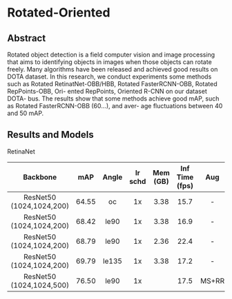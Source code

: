 # Rotated-Oriented

## Abstract
Rotated object detection is a field computer
vision and image processing that aims to identifying objects
in images when those objects can rotate freely. Many
algorithms have been released and achieved good results
on DOTA dataset. In this research, we conduct experiments
some methods such as Rotated RetinatNet-OBB/HBB,
Rotated FasterRCNN-OBB, Rotated RepPoints-OBB, Ori-
ented RepPoints, Oriented R-CNN on our dataset DOTA-
bus. The results show that some methods achieve good
mAP, such as Rotated FasterRCNN-OBB (60...), and aver-
age fluctuations between 40 and 50 mAP.

## Results and Models

RetinaNet

|         Backbone         |  mAP  | Angle | lr schd | Mem (GB) | Inf Time (fps) |  Aug  | Batch Size |                                                  Configs                                                  |                                                                                                                                                                                            Download                                                                                                                                                                                            |
| :----------------------: | :---: | :---: | :-----: | :------: | :------------: | :---: | :--------: | :-------------------------------------------------------------------------------------------------------: | :--------------------------------------------------------------------------------------------------------------------------------------------------------------------------------------------------------------------------------------------------------------------------------------------------------------------------------------------------------------------------------------------: |
| ResNet50 (1024,1024,200) | 64.55 |  oc   |   1x    |   3.38   |      15.7      |   -   |     2      |         [rotated_retinanet_hbb_r50_fpn_1x_dota_oc](./model/Rotated RetinaNet/rotated_retinanet_hbb_r50_fpn_1x_dota_oc/custom_rotated_retinanet_hbb_r50_fpn_1x_dota_oc.py)         |                 [model](https://download.openmmlab.com/mmrotate/v0.1.0/rotated_retinanet/rotated_retinanet_hbb_r50_fpn_1x_dota_oc/rotated_retinanet_hbb_r50_fpn_1x_dota_oc-e8a7c7df.pth) \| [log](https://download.openmmlab.com/mmrotate/v0.1.0/rotated_retinanet/rotated_retinanet_hbb_r50_fpn_1x_dota_oc/rotated_retinanet_hbb_r50_fpn_1x_dota_oc_20220121_095315.log.json)                 |
| ResNet50 (1024,1024,200) | 68.42 | le90  |   1x    |   3.38   |      16.9      |   -   |     2      |       [rotated_retinanet_obb_r50_fpn_1x_dota_le90](./rotated_retinanet_obb_r50_fpn_1x_dota_le90.py)       |             [model](https://download.openmmlab.com/mmrotate/v0.1.0/rotated_retinanet/rotated_retinanet_obb_r50_fpn_1x_dota_le90/rotated_retinanet_obb_r50_fpn_1x_dota_le90-c0097bc4.pth) \| [log](https://download.openmmlab.com/mmrotate/v0.1.0/rotated_retinanet/rotated_retinanet_obb_r50_fpn_1x_dota_le90/rotated_retinanet_obb_r50_fpn_1x_dota_le90_20220128_130740.log.json)             |
| ResNet50 (1024,1024,200) | 68.79 | le90  |   1x    |   2.36   |      22.4      |   -   |     2      |  [rotated_retinanet_obb_r50_fpn_fp16_1x_dota_le90](./rotated_retinanet_obb_r50_fpn_fp16_1x_dota_le90.py)  |   [model](https://download.openmmlab.com/mmrotate/v0.1.0/rotated_retinanet/rotated_retinanet_obb_r50_fpn_fp16_1x_dota_le90/rotated_retinanet_obb_r50_fpn_fp16_1x_dota_le90-01de71b5.pth) \| [log](https://download.openmmlab.com/mmrotate/v0.1.0/rotated_retinanet/rotated_retinanet_obb_r50_fpn_fp16_1x_dota_le90/rotated_retinanet_obb_r50_fpn_fp16_1x_dota_le90_20220303_183714.log.json)   |
| ResNet50 (1024,1024,200) | 69.79 | le135 |   1x    |   3.38   |      17.2      |   -   |     2      |      [rotated_retinanet_obb_r50_fpn_1x_dota_le135](./rotated_retinanet_obb_r50_fpn_1x_dota_le135.py)      |           [model](https://download.openmmlab.com/mmrotate/v0.1.0/rotated_retinanet/rotated_retinanet_obb_r50_fpn_1x_dota_le135/rotated_retinanet_obb_r50_fpn_1x_dota_le135-e4131166.pth) \| [log](https://download.openmmlab.com/mmrotate/v0.1.0/rotated_retinanet/rotated_retinanet_obb_r50_fpn_1x_dota_le135/rotated_retinanet_obb_r50_fpn_1x_dota_le135_20220128_130755.log.json)           |
| ResNet50 (1024,1024,500) | 76.50 | le90  |   1x    |          |      17.5      | MS+RR |     2      | [rotated_retinanet_obb_r50_fpn_1x_dota_ms_rr_le90](./rotated_retinanet_obb_r50_fpn_1x_dota_ms_rr_le90.py) | [model](https://download.openmmlab.com/mmrotate/v0.1.0/rotated_retinanet/rotated_retinanet_obb_r50_fpn_1x_dota_ms_rr_le90/rotated_retinanet_obb_r50_fpn_1x_dota_ms_rr_le90-1da1ec9c.pth) \| [log](https://download.openmmlab.com/mmrotate/v0.1.0/rotated_retinanet/rotated_retinanet_obb_r50_fpn_1x_dota_ms_rr_le90/rotated_retinanet_obb_r50_fpn_1x_dota_ms_rr_le90_20220210_114843.log.json) |

